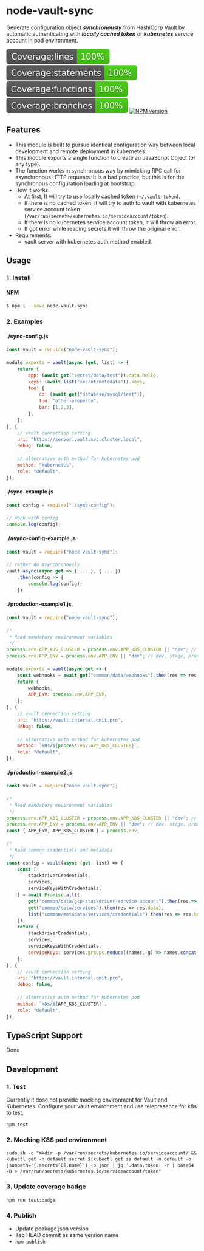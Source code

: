 # node-vault-sync

Generate configuration object ***synchronously*** from HashiCorp Vault by automatic authenticating with ***locally cached token*** or ***kubernetes*** service account in pod environment.

![coverage-lines](./coverage/badge-lines.svg)
![coverage-statements](./coverage/badge-statements.svg)
![coverage-functions](./coverage/badge-functions.svg)
![coverage-branches](./coverage/badge-branches.svg)
[![NPM version](https://img.shields.io/npm/v/node-vault-sync.svg)](https://www.npmjs.com/package/node-vault-sync)

## Features
- This module is built to pursue identical configuration way between local development and remote deployment in kubernetes. 
- This module exports a single function to create an JavaScript Object (or any type).
- The function works in synchronous way by mimicking RPC call for asynchronous HTTP requests. It is a bad practice, but this is for the synchronous configuration loading at bootstrap.
- How it works:
    - At first, It will try to use locally cached token (`~/.vault-token`).
    - If there is no cached token, it will try to auth to vault with kubernetes service account token (`/var/run/secrets/kubernetes.io/serviceaccount/token`).
    - If there is no kubernetes service account token, it will throw an error.
    - If got error while reading secrets it will throw the original error.
- Requirements:
    - vault server with kubernetes auth method enabled.

## Usage
### 1. Install

#### NPM
```bash
$ npm i --save node-vault-sync
```

### 2. Examples
#### ./sync-config.js
```js
const vault = require("node-vault-sync");

module.exports = vault(async (get, list) => {
    return {
        app: (await get("secret/data/test")).data.hello,
        keys: (await list("secret/metadata")).keys,
        foo: {
            db: (await get("database/mysql/test")),
            foo: "other-property",
            bar: [1,2,3],
        },
    };
}, {
    // vault connection setting
    uri: "https://server.vault.svc.cluster.local",
    debug: false,
    
    // alternative auth method for kubernetes pod
    method: "kubernetes",
    role: "default",
});
```

#### ./sync-example.js
```js
const config = require("./sync-config");

// Work with config
console.log(config);
```

#### ./async-config-example.js
```js
const vault = require("node-vault-sync");

// rather do asynchronously
vault.async(async get => { ... }, { ... })
    .then(config => {
        console.log(config);
    })
```

#### ./production-example1.js
```js
const vault = require("node-vault-sync");

/*
 * Read mandatory environment variables
 */
process.env.APP_K8S_CLUSTER = process.env.APP_K8S_CLUSTER || "dev"; // dev, dev-2, prod, prod-2. prod-asia-northeast-1a-2, ... GKE cluster name
process.env.APP_ENV = process.env.APP_ENV || "dev"; // dev, stage, prod, ... app provision envrionment

module.exports = vault(async get => {
    const webhooks = await get("common/data/webhooks").then(res => res.data);
    return {
        webhooks,
        APP_ENV: process.env.APP_ENV,
    };
}, {
    // vault connection setting
    uri: "https://vault.internal.qmit.pro",
    debug: false,

    // alternative auth method for kubernetes pod
    method: `k8s/${process.env.APP_K8S_CLUSTER}`,
    role: "default",
});
```

#### ./production-example2.js
```js
const vault = require("node-vault-sync");

/*
 * Read mandatory environment variables
 */
process.env.APP_K8S_CLUSTER = process.env.APP_K8S_CLUSTER || "dev"; // dev, dev-2, prod, prod-2. prod-asia-northeast-1a-2, ... GKE cluster name
process.env.APP_ENV = process.env.APP_ENV || "dev"; // dev, stage, prod, ... app provision envrionment
const { APP_ENV, APP_K8S_CLUSTER } = process.env;

/*
 * Read common credentials and metadata
 */
const config = vault(async (get, list) => {
	const [
		stackdriverCredentials,
		services,
		serviceKeysWithCredentials,
	] = await Promise.all([
		get("common/data/gcp-stackdriver-service-account").then(res => res.data),
		get("common/data/services").then(res => res.data),
		list("common/metadata/services/credentials").then(res => res.keys),
	]);
	return {
		stackdriverCredentials,
		services,
		serviceKeysWithCredentials,
		serviceKeys: services.groups.reduce((names, g) => names.concat(g.items.map(i => i.key)), []),
	};
}, {
	// vault connection setting
	uri: "https://vault.internal.qmit.pro",
	debug: false,

	// alternative auth method for kubernetes pod
	method: `k8s/${APP_K8S_CLUSTER}`,
	role: "default",
});
```

## TypeScript Support
Done

## Development
### 1. Test
Currently it dose not provide mocking environment for Vault and Kubernetes.
Configure your vault environment and use telepresence for k8s to test.
```
npm test
```

### 2. Mocking K8S pod environment
```
sudo sh -c "mkdir -p /var/run/secrets/kubernetes.io/serviceaccount/ && kubectl get -n default secret $(kubectl get sa default -n default -o jsonpath='{.secrets[0].name}') -o json | jq '.data.token' -r | base64 -D > /var/run/secrets/kubernetes.io/serviceaccount/token"
```

### 3. Update coverage badge
```
npm run test:badge
```

### 4. Publish
- Update pcakage.json version
- Tag HEAD commit as same version name
- `npm publish`
